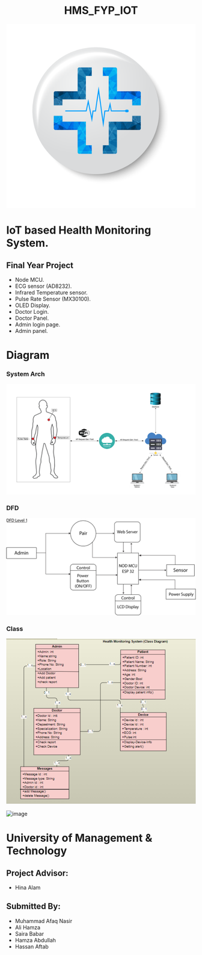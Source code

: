  <h1 align="center"> HMS_FYP_IOT </h1>


![image](https://github.com/AfaqNasir/HMS_FYP_IOT/blob/main/pic/logo.png)

# IoT based Health Monitoring System. 
## Final Year Project

+ Node MCU.
+ ECG sensor (AD8232).
+ Infrared Temperature sensor.
+ Pulse Rate Sensor (MX30100).
+ OLED Display.
+ Doctor Login.
+ Doctor Panel.
+ Admin login page.
+ Admin panel.


# Diagram

### System Arch
 
![image](https://github.com/AfaqNasir/HMS_FYP_IOT/blob/main/pic/system%20archi.png)
 
### DFD

![image](https://github.com/AfaqNasir/HMS_FYP_IOT/blob/main/pic/DFD%20level%201%20m.png)

### Class

![image](https://github.com/AfaqNasir/HMS_FYP_IOT/blob/main/pic/Class%20Diagram.png)




 ![image](https://seeklogo.com/images/U/university-of-management-and-technology-logo-41C13AC2B5-seeklogo.com.png) 

# University of Management & Technology

## Project Advisor:
+ Hina Alam

## Submitted By:

+ Muhammad Afaq Nasir
+ Ali Hamza
+ Saira Babar 
+ Hamza Abdullah 
+ Hassan Aftab 
 
